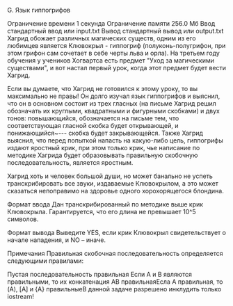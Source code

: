 G. Язык гиппогрифов

Ограничение времени	1 секунда
Ограничение памяти	256.0 Мб
Ввод	стандартный ввод или input.txt
Вывод	стандартный вывод или output.txt
Хагрид обожает различных магических существ, одним из его любимцев является Клювокрыл - гиппогриф (полуконь-полугрифон, при этом грифон сам сочетает в себе черты льва и орла). На третьем году обучения у учеников Хогвартса есть предмет "Уход за магическими существами", и вот настал первый урок, когда этот предмет будет вести Хагрид.

Если вы думаете, что Хагрид не готовился к этому уроку, то вы максимально не правы! Он долго изучал язык гиппогрифов и выяснил, что он в основном состоит из трех гласных (на письме Хагрид решил обозначать их круглыми, квадратными и фигурными скобками) и двух тонов: повышающийся, обозначается на письме тем, что соответствующая гласной скобка будет открывающей, и понижающийся~--- скобка будет закрывающейся. Также Хагрид выяснил, что перед попыткой напасть на какую-либо цель, гиппогрифы издают яростный крик, при этом только крик, чье написание по методике Хагрида будет образовывать правильную скобочную последовательность, является яростным.

Хагрид хоть и человек большой души, но может банально не успеть транскрибировать все звуки, издаваемые Клювокрылом, а это может сказаться непоправимо на здоровье одного хорохорящегося блондина.

Формат ввода
Дан транскрибированный по методике выше крик Клювокрыла. Гарантируется, что его длина не превышает 10^5  символов.

Формат вывода
Выведите YES, если крик Клювокрыл свидетельствует о начале нападения, и NO – иначе.

Примечания
Правильная скобочная последовательность определяется следующими правилами:

Пустая последовательность правильная
Если A и B являются правильными, то их конкатенация AB правильнаяЕсла A правильная, то (A), [A] и {A} правильныеВ данной задаче разрешено инклудить только iostream!